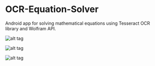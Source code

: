 # OCR-Equation-Solver
Android app for solving mathematical equations using Tesseract OCR library and Wolfram API.

![alt tag](http://i.imgur.com/9blCf23)

![alt tag](http://imgur.com/mitUFZN)

![alt tag](http://imgur.com/AyUcIsV)
